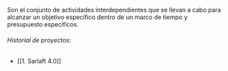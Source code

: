 Son el conjunto de actividades interdependientes que se llevan a cabo para alcanzar un objetivo específico dentro de un marco de tiempo y presupuesto específicos.

###### Historial de proyectos:

- [[1. Sarlaft 4.0]]